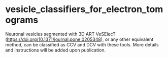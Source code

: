 # vesicle_classifiers_for_electron_tomograms
Neuronal vesicles segmented with 3D ART VeSElecT (https://doi.org/10.1371/journal.pone.0205348), or any other equivalent method, can be classified as CCV and DCV with these tools. More details and instructions will be added upon publication.
